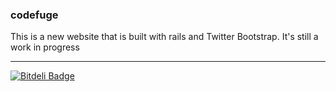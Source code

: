 <h3>codefuge</h3>


   <p>This is a new website that is built with rails and Twitter Bootstrap. It's still a work in progress</p>
<hr />

[![Bitdeli Badge](https://d2weczhvl823v0.cloudfront.net/Adam0964/codefuge/trend.png)](https://bitdeli.com/free "Bitdeli Badge")


